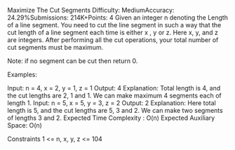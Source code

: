 Maximize The Cut Segments
Difficulty: MediumAccuracy: 24.29%Submissions: 214K+Points: 4
Given an integer n denoting the Length of a line segment. You need to cut the line segment in such a way that the cut length of a line segment each time is either x , y or z. Here x, y, and z are integers.
After performing all the cut operations, your total number of cut segments must be maximum.

Note: if no segment can be cut then return 0.

Examples:

Input: n = 4, x = 2, y = 1, z = 1
Output: 4
Explanation: Total length is 4, and the cut
lengths are 2, 1 and 1.  We can make
maximum 4 segments each of length 1.
Input: n = 5, x = 5, y = 3, z = 2
Output: 2
Explanation: Here total length is 5, and
the cut lengths are 5, 3 and 2. We can
make two segments of lengths 3 and 2.
Expected Time Complexity : O(n)
Expected Auxiliary Space: O(n)

Constraints
1 <= n, x, y, z <= 104